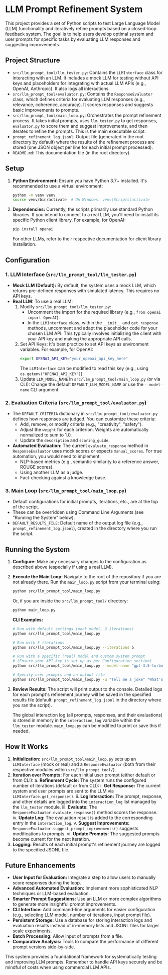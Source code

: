 # LLM Prompt Refinement System

This project provides a set of Python scripts to test Large Language Model (LLM) functionality and iteratively refine prompts based on a closed-loop feedback system. The goal is to help users develop optimal system and user prompts for specific tasks by evaluating LLM responses and suggesting improvements.

## Project Structure

*   `src/llm_prompt_tool/llm_tester.py`: Contains the `LLMInterface` class for interacting with an LLM. It includes a mock LLM for testing without API keys and placeholders for integrating with actual LLM APIs (e.g., OpenAI, Anthropic). It also logs all interactions.
*   `src/llm_prompt_tool/evaluator.py`: Contains the `ResponseEvaluator` class, which defines criteria for evaluating LLM responses (e.g., relevance, coherence, accuracy). It scores responses and suggests basic improvements to prompts.
*   `src/llm_prompt_tool/main_loop.py`: Orchestrates the prompt refinement process. It takes initial prompts, uses `llm_tester.py` to get responses, `evaluator.py` to score them and suggest improvements, and then iterates to refine the prompts. This is the main executable script.
*   `prompt_refinement_log.jsonl`: Output file (generated in the root directory by default) where the results of the refinement process are stored (one JSON object per line for each initial prompt processed).
*   `README.md`: This documentation file (in the root directory).

## Setup

1.  **Python Environment:**
    Ensure you have Python 3.7+ installed. It's recommended to use a virtual environment:
    ```bash
    python -m venv venv
    source venv/bin/activate  # On Windows: venv\Scripts\activate
    ```

2.  **Dependencies:**
    Currently, the scripts primarily use standard Python libraries. If you intend to connect to a real LLM, you'll need to install its specific Python client library. For example, for OpenAI:
    ```bash
    pip install openai
    ```
    For other LLMs, refer to their respective documentation for client library installation.

## Configuration

### 1. LLM Interface (`src/llm_prompt_tool/llm_tester.py`)

*   **Mock LLM (Default):**
    By default, the system uses a mock LLM, which returns pre-defined responses with simulated latency. This requires no API keys.
*   **Real LLM:**
    To use a real LLM:
    1.  Modify `src/llm_prompt_tool/llm_tester.py`:
        *   Uncomment the import for the required library (e.g., `from openai import OpenAI`).
        *   In the `LLMInterface` class, within the `__init__` and `get_response` methods, uncomment and adapt the placeholder code for your chosen LLM API. This typically involves initializing the client with your API key and making the appropriate API calls.
    2.  Set API Keys:
        It's best practice to set API keys as environment variables. For example, for OpenAI:
        ```bash
        export OPENAI_API_KEY="your_openai_api_key_here"
        ```
        The `LLMInterface` can be modified to read this key (e.g., using `os.getenv("OPENAI_API_KEY")`).
    3.  Update `LLM_MODEL_NAME` in `src/llm_prompt_tool/main_loop.py` (or via CLI):
        Change the default `DEFAULT_LLM_MODEL_NAME` or use the `--model-name` CLI argument.

### 2. Evaluation Criteria (`src/llm_prompt_tool/evaluator.py`)

*   The `DEFAULT_CRITERIA` dictionary in `src/llm_prompt_tool/evaluator.py` defines how responses are judged. You can customize these criteria:
    *   Add, remove, or modify criteria (e.g., "creativity", "safety").
    *   Adjust the `weight` for each criterion. Weights are automatically normalized to sum to 1.0.
    *   Update the `description` and `scoring_guide`.
*   **Automated Evaluation:**
    The current `evaluate_response` method in `ResponseEvaluator` uses mock scores or expects `manual_scores`. For true automation, you would need to implement:
    *   NLP-based metrics (e.g., semantic similarity to a reference answer, ROUGE scores).
    *   Using another LLM as a judge.
    *   Fact-checking against a knowledge base.

### 3. Main Loop (`src/llm_prompt_tool/main_loop.py`)

*   Default configurations for initial prompts, iterations, etc., are at the top of the script.
*   These can be overridden using Command Line Arguments (see "Running the System" below).
*   `DEFAULT_RESULTS_FILE`: Default name of the output log file (e.g., `prompt_refinement_log.jsonl`), created in the directory where you run the script.

## Running the System

1.  **Configure:**
    Make any necessary changes to the configuration as described above (especially if using a real LLM).

2.  **Execute the Main Loop:**
    Navigate to the root of the repository if you are not already there. Run the `main_loop.py` script from your terminal using:
    ```bash
    python src/llm_prompt_tool/main_loop.py
    ```
    Or, if you are inside the `src/llm_prompt_tool/` directory:
    ```bash
    python main_loop.py
    ```

    **CLI Examples:**
    ```bash
    # Run with default settings (mock model, 3 iterations)
    python src/llm_prompt_tool/main_loop.py

    # Run with 5 iterations
    python src/llm_prompt_tool/main_loop.py --iterations 5

    # Run with a specific (real) model and custom system prompt
    # (Ensure your API key is set up as per Configuration section)
    python src/llm_prompt_tool/main_loop.py --model-name "gpt-3.5-turbo" --system-prompt "You are a cynical pirate."

    # Specify user prompts and an output file
    python src/llm_prompt_tool/main_loop.py -u "Tell me a joke" "What's the weather?" -o custom_log.jsonl
    ```

3.  **Review Results:**
    The script will print output to the console. Detailed logs for each prompt's refinement journey will be saved in the specified results file (default: `prompt_refinement_log.jsonl` in the directory where you ran the script).

    The global interaction log (all prompts, responses, and their evaluations) is stored in memory in the `interaction_log` variable within the `llm_tester` module. `main_loop.py` can be modified to print or save this if needed.

## How It Works

1.  **Initialization:** `src/llm_prompt_tool/main_loop.py` sets up an `LLMInterface` (mock or real) and a `ResponseEvaluator` (both from their respective modules within `src/llm_prompt_tool/`).
2.  **Iteration over Prompts:** For each initial user prompt (either default or from CLI):
    a.  **Refinement Cycle:** The system runs the configured number of iterations (default or from CLI):
        i.  **Get Response:** The current system and user prompts are sent to the LLM via `LLMInterface.get_response()`.
        ii. **Log Interaction:** The prompt, response, and other details are logged into the `interaction_log` list managed by the `llm_tester` module.
        iii. **Evaluate:** The `ResponseEvaluator.evaluate_response()` method scores the response.
        iv. **Update Log:** The evaluation result is added to the corresponding entry in the `interaction_log`.
        v.  **Suggest Improvements:** `ResponseEvaluator.suggest_prompt_improvements()` suggests modifications to prompts.
        vi. **Update Prompts:** The suggested prompts become current for the next iteration.
3.  **Logging:** Results of each initial prompt's refinement journey are logged to the specified JSONL file.

## Future Enhancements

*   **User Input for Evaluation:** Integrate a step to allow users to manually score responses during the loop.
*   **Advanced Automated Evaluation:** Implement more sophisticated NLP techniques or LLM-based evaluation.
*   **Smarter Prompt Suggestions:** Use an LLM or more complex algorithms to generate more insightful prompt improvements.
*   **CLI Interface:** Add command-line arguments for easier configuration (e.g., selecting LLM model, number of iterations, input prompt file).
*   **Persistent Storage:** Use a database for storing interaction logs and evaluation results instead of in-memory lists and JSONL files for larger scale experiments.
*   **Batch Processing:** Allow input of prompts from a file.
*   **Comparative Analysis:** Tools to compare the performance of different prompt versions side-by-side.

This system provides a foundational framework for systematically testing and improving LLM prompts.
Remember to handle API keys securely and be mindful of costs when using commercial LLM APIs.
